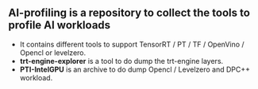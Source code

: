 ## AI-profiling is a repository to collect the tools to profile  AI workloads
- It contains different tools to support TensorRT / PT / TF / OpenVino / Opencl or levelzero.
- **trt-engine-explorer** is a tool to do dump the trt-engine layers.
- **PTI-IntelGPU** is an archive to do dump Opencl / Levelzero and DPC++ workload.
